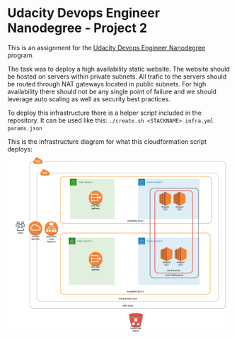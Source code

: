 # Udacity Devops Engineer Nanodegree - Project 2

This is an assignment for the [Udacity Devops Engineer Nanodegree](https://eu.udacity.com/course/cloud-dev-ops-nanodegree--nd9991) program.

The task was to deploy a high availability static website. The website should be hosted on servers within
private subnets. All trafic to the servers should be routed through NAT gateways located in public subnets.
For high availability there should not be any single point of failure and we should leverage auto scaling
as well as security best practices.

To deploy this infrastructure there is a helper script included in the repository. It can be used
like this: `./create.sh <STACKNAME> infra.yml params.json`

This is the infrastructure diagram for what this cloudformation script deploys:
![diagram](./diagram.png)
